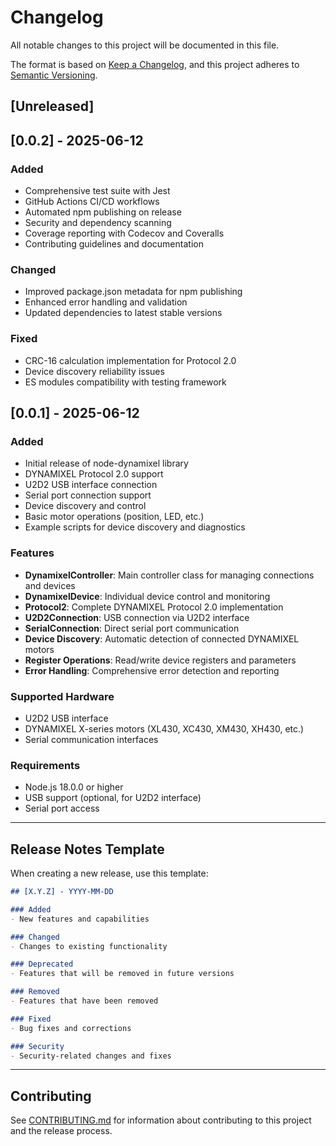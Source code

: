 # Changelog

All notable changes to this project will be documented in this file.

The format is based on [Keep a Changelog](https://keepachangelog.com/en/1.0.0/),
and this project adheres to [Semantic Versioning](https://semver.org/spec/v2.0.0.html).

## [Unreleased]


## [0.0.2] - 2025-06-12

### Added
- Comprehensive test suite with Jest
- GitHub Actions CI/CD workflows
- Automated npm publishing on release
- Security and dependency scanning
- Coverage reporting with Codecov and Coveralls
- Contributing guidelines and documentation

### Changed
- Improved package.json metadata for npm publishing
- Enhanced error handling and validation
- Updated dependencies to latest stable versions

### Fixed
- CRC-16 calculation implementation for Protocol 2.0
- Device discovery reliability issues
- ES modules compatibility with testing framework

## [0.0.1] - 2025-06-12

### Added
- Initial release of node-dynamixel library
- DYNAMIXEL Protocol 2.0 support
- U2D2 USB interface connection
- Serial port connection support
- Device discovery and control
- Basic motor operations (position, LED, etc.)
- Example scripts for device discovery and diagnostics

### Features
- **DynamixelController**: Main controller class for managing connections and devices
- **DynamixelDevice**: Individual device control and monitoring
- **Protocol2**: Complete DYNAMIXEL Protocol 2.0 implementation
- **U2D2Connection**: USB connection via U2D2 interface
- **SerialConnection**: Direct serial port communication
- **Device Discovery**: Automatic detection of connected DYNAMIXEL motors
- **Register Operations**: Read/write device registers and parameters
- **Error Handling**: Comprehensive error detection and reporting

### Supported Hardware
- U2D2 USB interface
- DYNAMIXEL X-series motors (XL430, XC430, XM430, XH430, etc.)
- Serial communication interfaces

### Requirements
- Node.js 18.0.0 or higher
- USB support (optional, for U2D2 interface)
- Serial port access

---

## Release Notes Template

When creating a new release, use this template:

```markdown
## [X.Y.Z] - YYYY-MM-DD

### Added
- New features and capabilities

### Changed
- Changes to existing functionality

### Deprecated
- Features that will be removed in future versions

### Removed
- Features that have been removed

### Fixed
- Bug fixes and corrections

### Security
- Security-related changes and fixes
```

---

## Contributing

See [CONTRIBUTING.md](docs/CONTRIBUTING.md) for information about contributing to this project and the release process.

